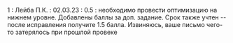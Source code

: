 1 : Лейба П.К. : 02.03.23 : 0.5 : необходимо провести оптимизацию на нижнем уровне. Добавлены баллы за доп. задание. Срок также учтен -- после исправления получите 1.5 балла. Извиняюсь, ваше письмо чего-то затерялось при прошлой провеке
